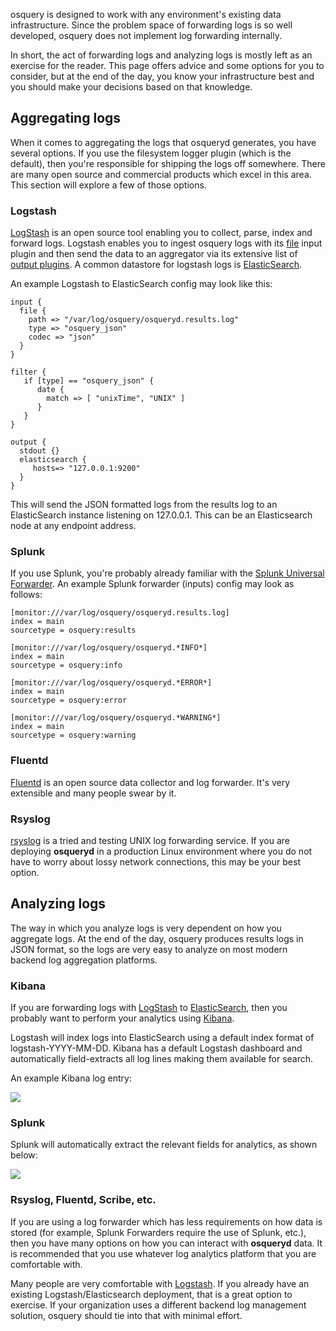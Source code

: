 osquery is designed to work with any environment's existing data infrastructure. Since the problem space of forwarding logs is so well developed, osquery does not implement log forwarding internally.

In short, the act of forwarding logs and analyzing logs is mostly left as an exercise for the reader. This page offers advice and some options for you to consider, but at the end of the day, you know your infrastructure best and you should make your decisions based on that knowledge.

## Aggregating logs

When it comes to aggregating the logs that osqueryd generates, you have several options. If you use the filesystem logger plugin (which is the default), then you're responsible for shipping the logs off somewhere. There are many open source and commercial products which excel in this area. This section will explore a few of those options.

### Logstash

[LogStash](http://www.elasticsearch.org/overview/logstash/) is an open source tool enabling you to collect, parse, index and forward logs. Logstash enables you to ingest osquery logs with its [file](http://logstash.net/docs/1.4.2/inputs/file) input plugin and then send the data to an aggregator via its extensive list of [output plugins](http://logstash.net/docs/1.4.2/). A common datastore for logstash logs is [ElasticSearch](http://www.elasticsearch.org/overview/elasticsearch/).

An example Logstash to ElasticSearch config may look like this:

```
input {
  file {
    path => "/var/log/osquery/osqueryd.results.log"
    type => "osquery_json"
    codec => "json"
  }
}

filter {
   if [type] == "osquery_json" {
      date {
        match => [ "unixTime", "UNIX" ]
      }
   }
}

output {
  stdout {}
  elasticsearch {
     hosts=> "127.0.0.1:9200"
  }
}
```

This will send the JSON formatted logs from the results log to an ElasticSearch instance listening on 127.0.0.1. This can be an Elasticsearch node at any endpoint address.

### Splunk

If you use Splunk, you're probably already familiar with the [Splunk Universal Forwarder](http://docs.splunk.com/Splexicon:Universalforwarder). An example Splunk forwarder (inputs) config may look as follows:

```
[monitor:///var/log/osquery/osqueryd.results.log]
index = main
sourcetype = osquery:results

[monitor:///var/log/osquery/osqueryd.*INFO*]
index = main
sourcetype = osquery:info

[monitor:///var/log/osquery/osqueryd.*ERROR*]
index = main
sourcetype = osquery:error

[monitor:///var/log/osquery/osqueryd.*WARNING*]
index = main
sourcetype = osquery:warning
```

### Fluentd

[Fluentd](http://www.fluentd.org/) is an open source data collector and log forwarder. It's very extensible and many people swear by it.

### Rsyslog

[rsyslog](http://www.rsyslog.com/) is a tried and testing UNIX log forwarding service. If you are deploying **osqueryd** in a production Linux environment where you do not have to worry about lossy network connections, this may be your best option.

## Analyzing logs

The way in which you analyze logs is very dependent on how you aggregate logs. At the end of the day, osquery produces results logs in JSON format, so the logs are very easy to analyze on most modern backend log aggregation platforms.

### Kibana

If you are forwarding logs with [LogStash](http://www.elasticsearch.org/overview/logstash/) to [ElasticSearch](http://www.elasticsearch.org/overview/elasticsearch/), then you probably want to perform your analytics using [Kibana](http://www.elasticsearch.org/overview/kibana/).

Logstash will index logs into ElasticSearch using a default index format of logstash-YYYY-MM-DD. Kibana has a default Logstash dashboard and automatically field-extracts all log lines making them available for search.

An example Kibana log entry:

![](https://i.imgur.com/thivGYc.png)

### Splunk

Splunk will automatically extract the relevant fields for analytics, as shown below:

![](https://i.imgur.com/tWCPx51.png)

### Rsyslog, Fluentd, Scribe, etc.

If you are using a log forwarder which has less requirements on how data is stored (for example, Splunk Forwarders require the use of Splunk, etc.), then you have many options on how you can interact with **osqueryd** data. It is recommended that you use whatever log analytics platform that you are comfortable with.

Many people are very comfortable with [Logstash](http://logstash.net/). If you already have an existing Logstash/Elasticsearch deployment, that is a great option to exercise. If your organization uses a different backend log management solution, osquery should tie into that with minimal effort.
